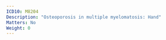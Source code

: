 ```yaml
---
ICD10: M8204
Description: "Osteoporosis in multiple myelomatosis: Hand"
Matters: No
Weight: 0
---
```


